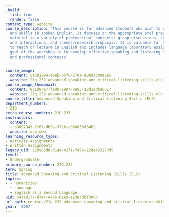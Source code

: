 ```yaml
---
_build:
  list: true
  render: false
content_type: website
course_description: 'This course is for advanced students who wish to build confidence
  and skills in spoken English. It focuses on the appropriate oral presentation of
  material in a variety of professional contexts: group discussions, classroom explanations
  and interactions, and theses/research proposals. It is valuable for those who intend
  to teach or lecture in English and includes language laboratory assignments. The
  goal of the workshop is to develop effective speaking and listening skills for academic
  and professional contexts.

  '
course_image:
  content: 5e381294-4bab-b5f6-270a-a0bdac09e2ec
  website: 21g-232-advanced-speaking-and-critical-listening-skills-els-spring-2007
course_image_thumbnail:
  content: 801d87a7-fa0b-1997-3a93-12d18dba6617
  website: 21g-232-advanced-speaking-and-critical-listening-skills-els-spring-2007
course_title: Advanced Speaking and Critical Listening Skills (ELS)
department_numbers:
- 21G
extra_course_numbers: 21G.233
instructors:
  content:
  - a809794f-2f67-db3a-972b-c868d30f34b2
  website: ocw-www
learning_resource_types:
- Activity Assignments
- Written Assignments
legacy_uid: 229985d8-d14a-4271-f478-22de433277d5
level:
- Undergraduate
primary_course_number: 21G.232
term: Spring
title: Advanced Speaking and Critical Listening Skills (ELS)
topics:
- - Humanities
  - Language
  - English as a Second Language
uid: 547ad177-d7e4-4766-b1e9-e2387dbf3065
url_path: courses/21g-232-advanced-speaking-and-critical-listening-skills-els-spring-2007
year: '2007'
---
```

